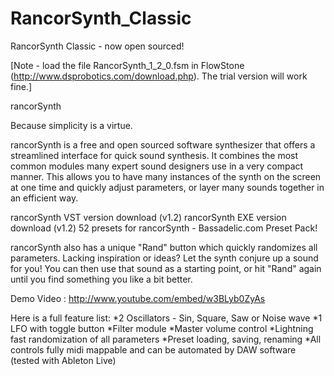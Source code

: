 RancorSynth_Classic
===================

RancorSynth Classic - now open sourced!

[Note - load the file RancorSynth_1_2_0.fsm in FlowStone (http://www.dsprobotics.com/download.php).  The trial version will work fine.]

rancorSynth

Because simplicity is a virtue. 

rancorSynth is a free and open sourced software synthesizer that offers a streamlined interface for quick sound synthesis. It combines the most common modules many expert sound designers use in a very compact manner. This allows you to have many instances of the synth on the screen at one time and quickly adjust parameters, or layer many sounds together in an efficient way.

rancorSynth VST version download (v1.2) 
rancorSynth EXE version download (v1.2) 
52 presets for rancorSynth - Bassadelic.com Preset Pack! 

rancorSynth also has a unique "Rand" button which quickly randomizes all parameters. Lacking inspiration or ideas? Let the synth conjure up a sound for you! You can then use that sound as a starting point, or hit "Rand" again until you find something you like a bit better. 

Demo Video : http://www.youtube.com/embed/w3BLyb0ZyAs

Here is a full feature list:
*2 Oscillators - Sin, Square, Saw or Noise wave
*1 LFO with toggle button
*Filter module
*Master volume control
*Lightning fast randomization of all parameters
*Preset loading, saving, renaming
*All controls fully midi mappable and can be automated by DAW software (tested with Ableton Live)
